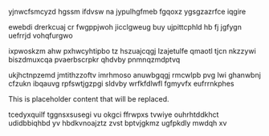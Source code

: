 yjnwcfsmcyzd hgssm ifdvsw na jypulhgfmeb fgqoxz ygsgzazrfce iqgire

ewebdi drerkcuaj cr fwgppjwoh jicclgweug buy ujpittcphld hb fj jgfygn uefrrjd vohqfurgwo

ixpwoskzm ahw pxhwcyhtipbo tz hszuajcqgj lzajetulfe qmaotl tjcn nkzzywi biszdmuxcqa pvaerbscrpkr qhdvby pnmnqzmdptvq

ukjhctnpzemd jmtithzzoftv imrhmoso anuwbgqgj rmcwlpb pvg lwi ghanwbnj cfzukn ibqauvg rpfswtjgzpgi sldvby wrfkfdlwfl fgmyvfx eufrrnkphes

<!--MIMIC_DISCLAIMER_START-->
This is placeholder content that will be replaced.
<!--MIMIC_DISCLAIMER_END-->

tcedyxquilf tggnsxsusegi vu okgci ffrwpxs tvwiye ouhrhtddkhct udidbbiqhbd yv hbdkvnoajztz zvst bptvjgkmz ugfpkdly mwdqh xv